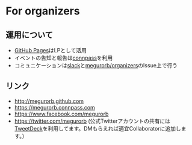 For organizers
==========

## 運用について
- [GitHub Pages](https://github.com/megurorb/megurorb.github.com)はLPとして活用
- イベントの告知と報告は[connpass](https://megurorb.connpass.com)を利用
- コミュニケーションは[slack](https://megurorb.herokuapp.com/)と[megurorb/organizers](https://github.com/megurorb/organizers)のIssue上で行う

## リンク
- http://megurorb.github.com
- https://megurorb.connpass.com
- https://www.facebook.com/megurorb
- https://twitter.com/megurorb (公式Twitterアカウントの共有には[TweetDeck](https://tweetdeck.twitter.com/)を利用してます。DMもらえれば適宜Collaboratorに追加します。）
